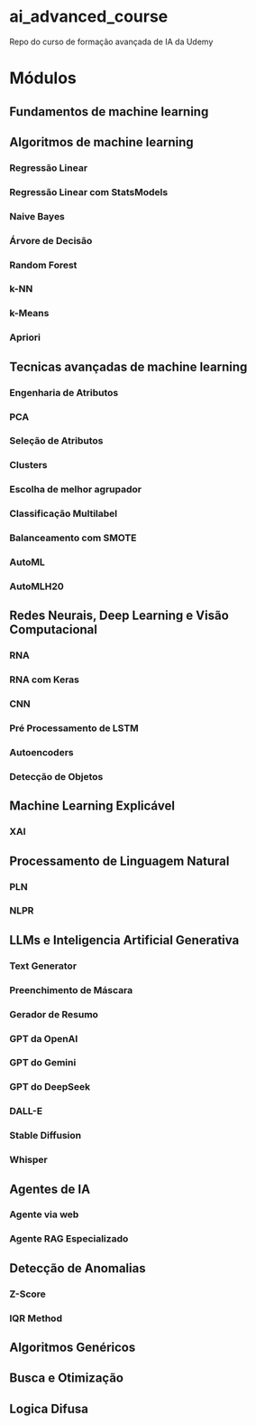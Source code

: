 # ai_advanced_course
Repo do curso de formação avançada de IA da Udemy

# Módulos
## Fundamentos de machine learning

## Algoritmos de machine learning
### Regressão Linear
### Regressão Linear com StatsModels
### Naive Bayes
### Árvore de Decisão
### Random Forest
### k-NN
### k-Means
### Apriori

## Tecnicas avançadas de machine learning
### Engenharia de Atributos
### PCA
### Seleção de Atributos
### Clusters
### Escolha de melhor agrupador
### Classificação Multilabel
### Balanceamento com SMOTE
### AutoML
### AutoMLH20

## Redes Neurais, Deep Learning e Visão Computacional
### RNA
### RNA com Keras
### CNN
### Pré Processamento de LSTM
### Autoencoders
### Detecção de Objetos

## Machine Learning Explicável
### XAI

## Processamento de Linguagem Natural
### PLN
### NLPR

## LLMs e Inteligencia Artificial Generativa
### Text Generator
### Preenchimento de Máscara
### Gerador de Resumo
### GPT da OpenAI
### GPT do Gemini
### GPT do DeepSeek
### DALL-E
### Stable Diffusion
### Whisper

## Agentes de IA
### Agente via web
### Agente RAG Especializado

## Detecção de Anomalias
### Z-Score
### IQR Method
### 

## Algoritmos Genéricos

## Busca e Otimização

## Logica Difusa

